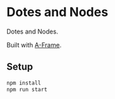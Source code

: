 # Dotes and Nodes

Dotes and Nodes.

Built with [A-Frame](https://aframe.io).

## Setup

```sh
npm install
npm run start
```
